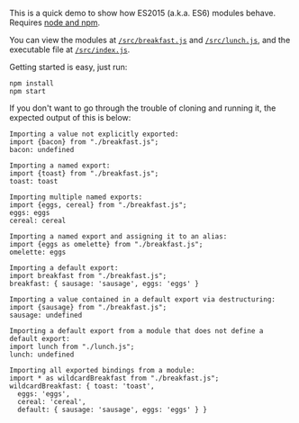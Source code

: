 This is a quick demo to show how ES2015 (a.k.a. ES6) modules behave. Requires [node and npm](https://docs.npmjs.com/getting-started/installing-node).

You can view the modules at [`/src/breakfast.js`](src/breakfast.js) and [`/src/lunch.js`](src/lunch.js), and the executable file at [`/src/index.js`](src/index.js).

Getting started is easy, just run:

```
npm install
npm start
```

If you don't want to go through the trouble of cloning and running it, the expected output of this is below:

```
Importing a value not explicitly exported:
import {bacon} from "./breakfast.js";
bacon: undefined

Importing a named export:
import {toast} from "./breakfast.js";
toast: toast

Importing multiple named exports:
import {eggs, cereal} from "./breakfast.js";
eggs: eggs
cereal: cereal

Importing a named export and assigning it to an alias:
import {eggs as omelette} from "./breakfast.js";
omelette: eggs

Importing a default export:
import breakfast from "./breakfast.js";
breakfast: { sausage: 'sausage', eggs: 'eggs' }

Importing a value contained in a default export via destructuring:
import {sausage} from "./breakfast.js";
sausage: undefined

Importing a default export from a module that does not define a default export:
import lunch from "./lunch.js";
lunch: undefined

Importing all exported bindings from a module:
import * as wildcardBreakfast from "./breakfast.js";
wildcardBreakfast: { toast: 'toast',
  eggs: 'eggs',
  cereal: 'cereal',
  default: { sausage: 'sausage', eggs: 'eggs' } }
```
